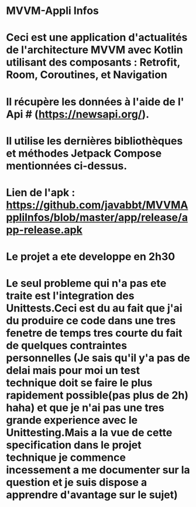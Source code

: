 # MVVM-Appli Infos

# Ceci est une application d'actualités de l'architecture MVVM avec Kotlin utilisant des composants : Retrofit, Room, Coroutines, et Navigation

# Il récupère les données à l'aide  de l' Api # (https://newsapi.org/).

# Il utilise les dernières bibliothèques et méthodes Jetpack Compose mentionnées ci-dessus.

# Lien de l'apk : https://github.com/javabbt/MVVMAppliInfos/blob/master/app/release/app-release.apk

# Le projet a ete developpe en 2h30

# Le seul probleme qui n'a pas ete traite est l'integration des Unittests.Ceci est du au fait que j'ai du produire ce code dans une tres fenetre de temps tres courte du fait de quelques contraintes personnelles (Je sais qu'il y'a pas de delai mais pour moi un test technique doit se faire le plus rapidement possible(pas plus de 2h) haha) et que je n'ai pas une tres grande experience avec le Unittesting.Mais a la vue de cette specification dans le projet technique je commence incessement a me documenter sur la question et je suis dispose a apprendre d'avantage sur le sujet)




